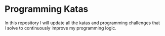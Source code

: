 # Programming Katas
In this repository I will update all the katas and programming challenges that I solve to continuously improve my programming logic.
